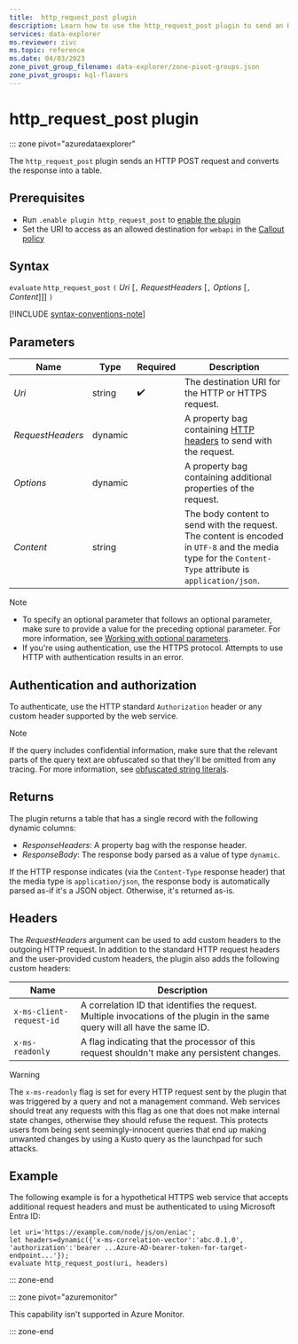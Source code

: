 ```yaml
---
title:  http_request_post plugin
description: Learn how to use the http_request_post plugin to send an HTTP request and convert the response into a table.
services: data-explorer
ms.reviewer: zivc
ms.topic: reference
ms.date: 04/03/2023
zone_pivot_group_filename: data-explorer/zone-pivot-groups.json
zone_pivot_groups: kql-flavors
---
```

# http_request_post plugin

::: zone pivot="azuredataexplorer"

The `http_request_post` plugin sends an HTTP POST request and converts the response into a table.

## Prerequisites

* Run `.enable plugin http_request_post` to [enable the plugin](../management/enable-plugin.md)
* Set the URI to access as an allowed destination for `webapi` in the [Callout policy](../management/callout-policy.md)

## Syntax

`evaluate` `http_request_post` `(` *Uri* [`,` *RequestHeaders* [`,` *Options* [`,` *Content*]]] `)`

[!INCLUDE [syntax-conventions-note](../../includes/syntax-conventions-note.md)]

## Parameters

| Name | Type | Required | Description |
|--|--|--|--|
| *Uri* | string |  :heavy_check_mark: | The destination URI for the HTTP or HTTPS request. |
| *RequestHeaders* | dynamic |  | A property bag containing [HTTP headers](#headers) to send with the request. |
| *Options* | dynamic |  | A property bag containing additional properties of the request. |
| *Content* | string |  | The body content to send with the request. The content is encoded in `UTF-8` and the media type for the `Content-Type` attribute is `application/json`. |

> [!NOTE]
>
> * To specify an optional parameter that follows an optional parameter, make sure to provide a value for the preceding optional parameter. For more information, see [Working with optional parameters](syntax-conventions.md#working-with-optional-parameters).
> * If you're using authentication, use the HTTPS protocol. Attempts to use HTTP with authentication results in an error.

## Authentication and authorization

To authenticate, use the HTTP standard `Authorization` header or any custom header supported by the web service.

> [!NOTE]
> If the query includes confidential information, make sure that the relevant parts of the query text are obfuscated so that they'll be omitted from any tracing. For more information, see [obfuscated string literals](./scalar-data-types/string.md#obfuscated-string-literals).

## Returns

The plugin returns a table that has a single record with the following dynamic columns:

* *ResponseHeaders*: A property bag with the response header.
* *ResponseBody*: The response body parsed as a value of type `dynamic`.

If the HTTP response indicates (via the `Content-Type` response header) that the media type is `application/json`,
the response body is automatically parsed as-if it's a JSON object. Otherwise, it's returned as-is.

## Headers

The *RequestHeaders* argument can be used to add custom headers
to the outgoing HTTP request. In addition to the standard HTTP request headers
and the user-provided custom headers, the plugin also adds the following
custom headers:

| Name | Description |
|--|--|
| `x-ms-client-request-id` | A correlation ID that identifies the request. Multiple invocations of the plugin in the same query will all have the same ID. |
| `x-ms-readonly` | A flag indicating that the processor of this request shouldn't make any persistent changes. |

> [!WARNING]
> The `x-ms-readonly` flag is set for every HTTP request sent by the plugin
> that was triggered by a query and not a management command. Web services should
> treat any requests with this flag as one that does not make internal
> state changes, otherwise they should refuse the request. This protects users from being
> sent seemingly-innocent queries that end up making unwanted changes by using
> a Kusto query as the launchpad for such attacks.

## Example

The following example is for a hypothetical HTTPS web service that accepts additional request headers and must be authenticated to using Microsoft Entra ID:

<!-- csl -->
```kusto
let uri='https://example.com/node/js/on/eniac';
let headers=dynamic({'x-ms-correlation-vector':'abc.0.1.0', 'authorization':'bearer ...Azure-AD-bearer-token-for-target-endpoint...'});
evaluate http_request_post(uri, headers)
```

::: zone-end

::: zone pivot="azuremonitor"

This capability isn't supported in Azure Monitor.

::: zone-end
